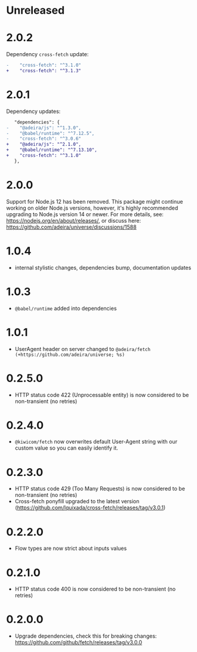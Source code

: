 # Unreleased

# 2.0.2

Dependency `cross-fetch` update:

```diff
-    "cross-fetch": "^3.1.0"
+    "cross-fetch": "^3.1.3"
```

# 2.0.1

Dependency updates:

```diff
   "dependencies": {
-    "@adeira/js": "^1.3.0",
-    "@babel/runtime": "^7.12.5",
-    "cross-fetch": "^3.0.6"
+    "@adeira/js": "^2.1.0",
+    "@babel/runtime": "^7.13.10",
+    "cross-fetch": "^3.1.0"
   },
```

# 2.0.0

Support for Node.js 12 has been removed. This package might continue working on older Node.js versions, however, it's highly recommended upgrading to Node.js version 14 or newer. For more details, see: https://nodejs.org/en/about/releases/, or discuss here: https://github.com/adeira/universe/discussions/1588

# 1.0.4

- internal stylistic changes, dependencies bump, documentation updates

# 1.0.3

- `@babel/runtime` added into dependencies

# 1.0.1

- UserAgent header on server changed to `@adeira/fetch (+https://github.com/adeira/universe; %s)`

# 0.2.5.0

- HTTP status code 422 (Unprocessable entity) is now considered to be non-transient (no retries)

# 0.2.4.0

- `@kiwicom/fetch` now overwrites default User-Agent string with our custom value so you can easily identify it.

# 0.2.3.0

- HTTP status code 429 (Too Many Requests) is now considered to be non-transient (no retries)
- Cross-fetch ponyfill upgraded to the latest version (https://github.com/lquixada/cross-fetch/releases/tag/v3.0.1)

# 0.2.2.0

- Flow types are now strict about inputs values

# 0.2.1.0

- HTTP status code 400 is now considered to be non-transient (no retries)

# 0.2.0.0

- Upgrade dependencies, check this for breaking changes: https://github.com/github/fetch/releases/tag/v3.0.0
